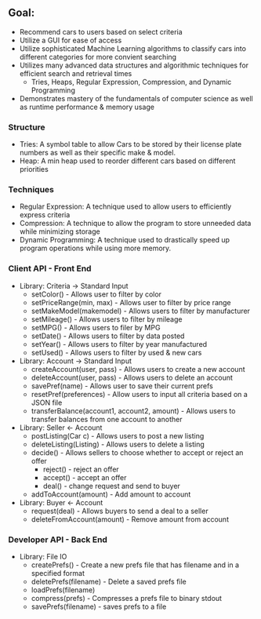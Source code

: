 
## Goal: 
- Recommend cars to users based on select criteria
- Utilize a GUI for ease of access
- Utilize sophisticated Machine Learning algorithms to classify cars into different categories for more convient searching
- Utilizes many advanced data structures and algorithmic techniques for efficient search and retrieval times
	- Tries, Heaps, Regular Expression, Compression, and Dynamic Programming
- Demonstrates mastery of the fundamentals of computer science as well as runtime performance & memory usage
### Structure
- Tries: A symbol table to allow Cars to be stored by their license plate numbers as well as their specific make & model.
- Heap: A min heap used to reorder different cars based on different priorities
### Techniques
- Regular Expression: A technique used to allow users to efficiently express criteria
- Compression: A technique to allow the program to store unneeded data while minimizing storage
-  Dynamic Programming: A technique used to drastically speed up program operations while using more memory.
### Client API - Front End
- Library: Criteria -> Standard Input
	- setColor() - Allows user to filter by color
	- setPriceRange(min, max) - Allows user to filter by price range
	- setMakeModel(makemodel) - Allows users to filter by manufacturer
	- setMileage() - Allows users to filter by mileage
	- setMPG() - Allows users to filer by MPG
	- setDate() - Allows users to filter by data posted
	- setYear() - Allows users to filter by year manufactured
	- setUsed() - Allows users to filter by used & new cars
- Library: Account -> Standard Input
	- createAccount(user, pass) - Allows users to create a new account
	- deleteAccount(user, pass) - Allows users to delete an account
	- savePref(name) - Allows user to save their current prefs
	- resetPref(preferences) - Allow users to input all criteria based on a JSON file
	- transferBalance(account1, account2, amount) - Allows users to transfer balances from one account to another
- Library: Seller <- Account
	- postListing(Car c) - Allows users to post a new listing
	- deleteListing(Listing) - Allows users to delete a listing
	- decide() - Allows sellers to choose whether to accept or reject an offer
		- reject() - reject an offer
		- accept() - accept an offer
		- deal() - change request and send to buyer
	- addToAccount(amount) - Add amount to account
- Library: Buyer <- Account
	- request(deal) - Allows buyers to send a deal to a seller
	- deleteFromAccount(amount) - Remove amount from account
### Developer API - Back End
- Library: File IO
	- createPrefs() - Create a new prefs file that has filename and in a specified format
	- deletePrefs(filename) - Delete a saved prefs file
	- loadPrefs(filename)
	- compress(prefs) - Compresses a prefs file to binary stdout
	- savePrefs(filename) - saves prefs to a file 
